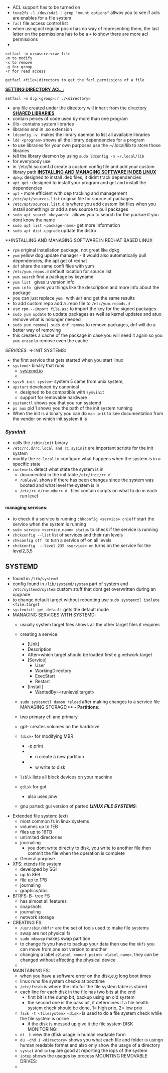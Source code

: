 - ACL support has to be  turned on
- `tune2fs -l /dev/sda5 | grep "mount options"`  allwos you to see if acls are enables for a file system
- `facl`  file access control list 
- when using acl regular posix has no way of representing them, the last letter on the permissions has to be a `+`  to show there are more acl permissions
- 
```
setfacl -m u:<user>:<rw> file
-m to modify
-x to remove
-g for group
-r for read access

getfacl <file>|directory to get the facl permissions of a file
```
<u><b>SETTING DIRECTORY ACL_</b>:</u>
```
setfacl -m d:g:<group>:r ./<directory>
```
- any file created under the directory will inherit from the directory
<u> <B>SHARED LIBRARIES</B></u>
- contain peices of code used by more than one program
- /lib- contains system libraries
- libraries end in .so extension
- `ldconfig -v ` makes the library daemon to list all available libraries
- `ldd <program>` shows all the library dependencies for a program
-  to use libraries for your own purposes use the ~/.local/lib to store those libraries
- tell the library daemon by using `sudo ldconfig -n ~/.local/lib`
- for everybody use 
- in `/etc/ld.so.conf.d create a custom config file and add your custom library path
<u><b>INSTALLING AND MANAGING SOFTWARE IN DEB LINUX</b></u>
- `dpkg`: designed to install .deb files, it didnt track dependencies
- `apt get` : designed to install your program and get and install the dependencies
- `apt` - more efficient with dep tracking and management
- `/etc/apt/sources.list`  original file for source of packages
- `/etc/apt/sources.list.d` is where you add custom list files when you install something/ or add a  new source to pull packages 
- `sudo apt search <keyword> ` allows you to search for the packae if you dont know the name
- `sudo apt list <package-name>` get more information 
- `sudo apt dist-upgrade` update the distro

**INSTALLING AND MANAGING SOFTWARE IN REDHAT BASED LINUX

- `rpm` original installation package, not great like dpkg
- `yum` yellow dog update manager - it would also automatically pull dependencies, the apt get of redhat
- `dnf` share the same confi files with yum
- `/etc/yum.repos.d` default location for source list
- `yum search`  find a package by keyname
- `yum list ` gives u version info
- `yum info ` gives you things like the description and more info about the package
- you can just replace `yum ` with `dnf` and get the same results
- to add custom repo add a .repo file to `/etc/yum.repods.d`
- use `rpm --import file.asc` to import the key for the signed packages
- `sudo yum update`  to update packages as well as kernel updates and atuo remove what is nolonger needed
- `sudo yum remove| sudo dnf remove` to remove packages, dnf will do a  better way of removing
- this creates a cache of the package in case you will need it again so you `yum erase`  to remove even the cache

*SERVICES*:
-> INIT SYSTEMS:
- the first service that gets started when you start linux
- `systemd`- binary that runs 
	- [systemd.io](https://systemd.io)
	- 
- `sysv5 init system`- system 5 came from unix system, 
- `upstart` developed by canonical
	- designed to be compatible with `sysvinit`
	- support for removable hardware
- `systemctl` shows you that you run systemd
- `ps aux`  pid 1 shows you the path of the init system running
- When the init is a binary you can do `man init` to see documentation from the vendor on which init system it is
### *SysvInit*
- calls  the `/sbin/init` binary
- `/etc/rc.d/rc.local and rc.sysinit` are  important  scripts for the init system
- modify the `rc.local` to configure what happens when the system is in a specific state
- `runlevels` detect what state the system is in
	- documented in the init table `/etc/init/rc.d`
	- `runlevel` shows if there has been changes since the system was booted and what level the system is in
	- `/etc/rc.d/r<number>.d ` files contain scripts on what to do in each run level 
#### managing services:
- to check if  a service is running  `chkconfig <service> on|off` start the service when the system is running
- `sudo service <service_name> status` to check if the service is running
- `chckconfig --list`  list of services and their run levels
- `chkconfig off `  to turn a service off on all levels
- `chckconfig  --level 235 <service> on`  turns on the service for the level2,3,5

 ## SYSTEMD
 - found in `/lib/systemd`
 - config found in `/lib/systemd/system`  part of system and `/etc/systemd/system` custom stuff that dont get overwritten during an upgrade
 - to change default target without rebooting use `sudo systemctl isolate <file.target`
 - `systemtctl get-default` gets the default mode
 - MANAGING SERVICES WITH SYSTEMD:
	 - usually system target files shows all the other target files it requires
	 - creating a service:
		 - [Unit]
		 - Description
		 - After=which target should be loaded first e.g network.target
		 - [Service]
			 - User
			 - WorkingDirectory
			 - ExecStart
			 - Restart
		- [Install]
			- WantedBy=<runlevel.target>
	-  `sudo systemctl damon reload`  after making changes to a service file
MANAGING STORAGE:**
**- Partitions:**
	- two primary efi and primary
	- gpt- creates volumes on the harddrive
	- `fdisk`- for modifying MBR
		-  -p print
		- - n create a new partition
		- - w write to disk
	- `lsblk`  lists all block devices on your machine

	- `gdisk` for gpt
		- also uses pnw
	- gnu parted: gui version of parted
 ***LINUX FILE SYSTEMS**:*
 - Extended file system: (ext)
	 - most common fs in linux systems
	 - volumes up to 1EB
	 - files up to 16TB
	 - unlimited directories
	 - journaling
		 - you dont write directly to disk, you write to another file then commit the file when the operation is complete
	- General purpose
- XFS: xtends file system
	- developed by SGI
	- up to 8EB
	- file up to 1PB
	- journaling
	- graphics/dbs
- BTRFS: B- tree FS
	- has almost all features
	- snapshots
	- journaling
	- network storage
- CREATING FS:
	-   `/usr/sbin/mkfs*` are the set of tools used to make file systems
	- swap are not physical fs
	- `sudo mkswap`  makes swap partition
	-  to change fs you have to backup your data then use the `mkfs` you can move from one ext version to another
	- changing a label `e2label <mount_point> <label_name>`, they can be changed without affecting the physical device
	- 
	MAINTAINING FS:
    - when you have a software error on the disk,e.g long boot times
    -  linux runs file system checks at boottime
    - `/etc/fstab` is where the info for the file system table is stored
    - each line for each disk in the file has two bits at the end
	    - first bit is the dump bit, backup using an old system
	    - the second one is the pass bit, it determines if a file health system check should be done, 1= high prio, 2= low prio
   -  `fsck -t <filesystem> <disk>` is used to do a file system check while the file system is online
	   -  if the disk is messed up give it the file system 
  DISK MONITORING:
  - `df -h`  view the dfisk usage in human readable form
  - `du -chd 1 <directory>`  shows you what each file and folder is usingn human readable format and also only show the usage of a directory
  - `systat` and `iotop`  are good at reporting the iops of the system
  - `iotop` shows the usages by process
  MOUNTING REMOVABLE DRIVES:
  - 
